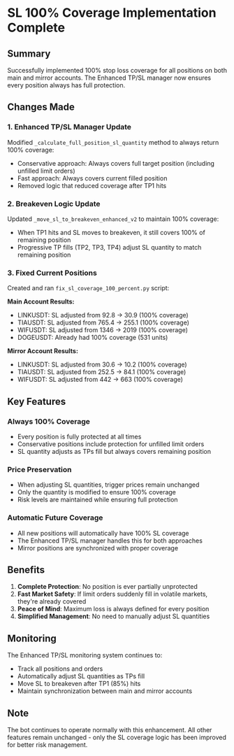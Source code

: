 # SL 100% Coverage Implementation Complete

## Summary
Successfully implemented 100% stop loss coverage for all positions on both main and mirror accounts. The Enhanced TP/SL manager now ensures every position always has full protection.

## Changes Made

### 1. Enhanced TP/SL Manager Update
Modified `_calculate_full_position_sl_quantity` method to always return 100% coverage:
- Conservative approach: Always covers full target position (including unfilled limit orders)
- Fast approach: Always covers current filled position
- Removed logic that reduced coverage after TP1 hits

### 2. Breakeven Logic Update
Updated `_move_sl_to_breakeven_enhanced_v2` to maintain 100% coverage:
- When TP1 hits and SL moves to breakeven, it still covers 100% of remaining position
- Progressive TP fills (TP2, TP3, TP4) adjust SL quantity to match remaining position

### 3. Fixed Current Positions
Created and ran `fix_sl_coverage_100_percent.py` script:

**Main Account Results:**
- LINKUSDT: SL adjusted from 92.8 → 30.9 (100% coverage)
- TIAUSDT: SL adjusted from 765.4 → 255.1 (100% coverage)
- WIFUSDT: SL adjusted from 1346 → 2019 (100% coverage)
- DOGEUSDT: Already had 100% coverage (531 units)

**Mirror Account Results:**
- LINKUSDT: SL adjusted from 30.6 → 10.2 (100% coverage)
- TIAUSDT: SL adjusted from 252.5 → 84.1 (100% coverage)
- WIFUSDT: SL adjusted from 442 → 663 (100% coverage)

## Key Features

### Always 100% Coverage
- Every position is fully protected at all times
- Conservative positions include protection for unfilled limit orders
- SL quantity adjusts as TPs fill but always covers remaining position

### Price Preservation
- When adjusting SL quantities, trigger prices remain unchanged
- Only the quantity is modified to ensure 100% coverage
- Risk levels are maintained while ensuring full protection

### Automatic Future Coverage
- All new positions will automatically have 100% SL coverage
- The Enhanced TP/SL manager handles this for both approaches
- Mirror positions are synchronized with proper coverage

## Benefits

1. **Complete Protection**: No position is ever partially unprotected
2. **Fast Market Safety**: If limit orders suddenly fill in volatile markets, they're already covered
3. **Peace of Mind**: Maximum loss is always defined for every position
4. **Simplified Management**: No need to manually adjust SL quantities

## Monitoring
The Enhanced TP/SL monitoring system continues to:
- Track all positions and orders
- Automatically adjust SL quantities as TPs fill
- Move SL to breakeven after TP1 (85%) hits
- Maintain synchronization between main and mirror accounts

## Note
The bot continues to operate normally with this enhancement. All other features remain unchanged - only the SL coverage logic has been improved for better risk management.